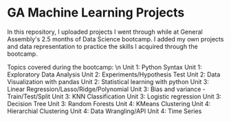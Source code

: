 # GA Machine Learning Projects

In  this repository, I uploaded projects I went through while at General Assembly's 2.5 months of Data Science bootcamp. I added my own projects and data representation to practice the skills I acquired through the bootcamp.

Topics covered during the bootcamp: \n
Unit 1: Python Syntax
Unit 1: Exploratory Data Analysis
Unit 2: Experiments/Hypothesis Test
Unit 2: Data Visualization with pandas
Unit 2: Statistical learning with python
Unit 3: Linear Regression/Lasso/Ridge/Polynomial
Unit 3: Bias and variance - Train/Test/Split
Unit 3: KNN Classification
Unit 3: Logistic regression
Unit 3: Decision Tree
Unit 3: Random Forests
Unit 4: KMeans Clustering
Unit 4: Hierarchial Clustering
Unit 4: Data Wrangling/API
Unit 4: Time Series
